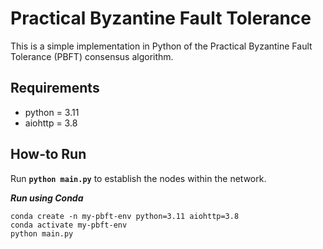 # Practical Byzantine Fault Tolerance


This is a simple implementation in Python of the Practical Byzantine Fault Tolerance (PBFT) consensus algorithm. 


## Requirements
- python = 3.11
- aiohttp = 3.8

## How-to Run

Run **`python main.py`** to establish the nodes within the network.

***Run using Conda***
```
conda create -n my-pbft-env python=3.11 aiohttp=3.8
conda activate my-pbft-env
python main.py
``` 